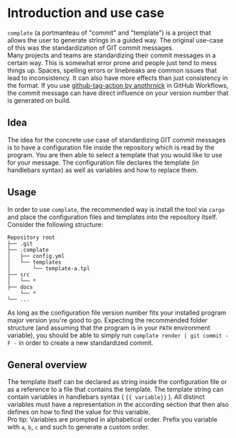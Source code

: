 # Introduction and use case

`complate` (a portmanteau of "commit" and "template") is a project that allows the user to generate strings in a guided way. The original use-case of this was the standardization of GIT commit messages.\
Many projects and teams are standardizing their commit messages in a certain way. This is somewhat error prone and people just tend to mess things up. Spaces, spelling errors or linebreaks are common issues that lead to inconsistency. It can also have more effects than just consistency in the format. If you use [github-tag-action by anothrnick](https://github.com/anothrNick/github-tag-action) in GitHub Workflows, the commit message can have direct influence on your version number that is generated on build.

## Idea

The idea for the concrete use case of standardizing GIT commit messages is to have a configuration file inside the repository which is read by the program. You are then able to select a template that you would like to use for your message. The configuration file declares the template (in handlebars syntax) as well as variables and how to replace them.

## Usage

In order to use `complate`, the recommended way is install the tool via `cargo` and place the configuration files and templates into the repository itself. Consider the following structure:
```
Repository root
├── .git
├── .complate
│   ├── config.yml
│   └── templates
│       └── template-a.tpl
├── src
│   └── *
├── docs
    └── *
└── ...
```

As long as the configuration file version number fits your installed program major version you're good to go.
Expecting the recommended folder structure (and assuming that the program is in your `PATH` environment variable), you should be able to simply run `complate render | git commit -F -` in order to create a new standardized commit.

## General overview

The template itself can be declared as string inside the configuration file or as a reference to a file that contains the template. The template string can contain variables in handlebars syntax ( `{{ variable}}` ). All distinct variables must have a representation in the according section that then also defines on how to find the value for this variable.\
Pro tip: Variables are prompted in alphabetical order. Prefix you variable with `a`, `b`, `c` and such to generate a custom order.
